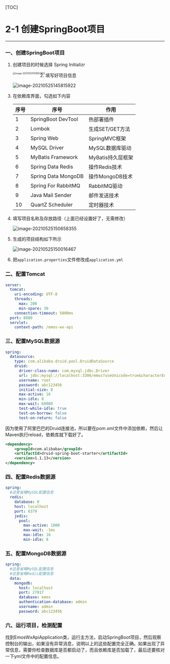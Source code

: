 [TOC]

# 2-1 创建SpringBoot项目

------

### 一、创建SpringBoot项目

1. 创建项目的时候选择 Spring Initializr

   <img src="https://typora-pic-1304435145.cos.ap-beijing.myqcloud.com/image-20210525150602902.png" alt="image-20210525150602902" style="zoom:50%;" align="left"/>

2. 填写好项目信息

   ![image-20210525145815922](https://typora-pic-1304435145.cos.ap-beijing.myqcloud.com/image-20210525145815922.png)

3. 在依赖库界面，勾选如下内容

   | 序号 | 序号                | 作用              |
   | ---- | ------------------- | ----------------- |
   | 1    | SpringBoot DevTool  | 热部署插件        |
   | 2    | Lombok              | 生成SET/GET方法   |
   | 3    | Spring Web          | SpringMVC框架     |
   | 4    | MySQL Driver        | MySQL数据库驱动   |
   | 5    | MyBatis Framework   | MyBatis持久层框架 |
   | 6    | Spring Data Redis   | 操作Redis技术     |
   | 7    | Spring Data MongoDB | 操作MongoDB技术   |
   | 8    | Spring For RabbitMQ | RabbitMQ驱动      |
   | 9    | Java Mail Sender    | 邮件发送技术      |
   | 10   | QuartZ Scheduler    | 定时器技术        |

4. 填写项目名称及存放路径（上面已经设置好了，无需修改）

   ![image-20210525150658355](https://typora-pic-1304435145.cos.ap-beijing.myqcloud.com/image-20210525150658355.png)

5. 生成的项目结构如下所示

   <img src="https://typora-pic-1304435145.cos.ap-beijing.myqcloud.com/image-20210525150016467.png" alt="image-20210525150016467"  />

6. 把`application.properties`文件修改成`application.yml`

### 二、配置Tomcat

```yaml
server:
  tomcat:
    uri-encoding: UTF-8
    threads:
      max: 200
      min-spare: 30
    connection-timeout: 5000ms
  port: 8080
  servlet:
    context-path: /emos-wx-api
```

### 三、配置MySQL数据源

```yaml
spring:
  datasource:
    type: com.alibaba.druid.pool.DruidDataSource
    druid:
      driver-class-name: com.mysql.jdbc.Driver
      url: jdbc:mysql://localhost:3306/emos?useUnicode=true&characterEncoding=UTF-8&serverTimezone=Asia/Shanghai
      username: root
      password: abc123456
      initial-size: 8
      max-active: 16
      min-idle: 8
      max-wait: 60000
      test-while-idle: true
      test-on-borrow: false
      test-on-return: false
```

因为使用了阿里巴巴的Druid连接池，所以要在pom.xml文件中添加依赖，然后让Maven执行reload，依赖库就下载好了。

```xml
<dependency>
    <groupId>com.alibaba</groupId>
    <artifactId>druid-spring-boot-starter</artifactId>
    <version>1.1.13</version>
</dependency>
```

### 四、配置Redis数据源

```yaml
spring:
  #这里省略MySQL配置信息
  redis:
    database: 0
    host: localhost
    port: 6379
    jedis:
      pool:
        max-active: 1000
        max-wait: -1ms
        max-idle: 16
        min-idle: 8
```

### 五、配置MongoDB数据源

```yaml
spring:
  #这里省略MySQL配置信息
  #这里省略Redis配置信息
  data:
    mongodb:
      host: localhost
      port: 27017
      database: emos
      authentication-database: admin
      username: admin
      password: abc123456
```

### 六、运行项目，检测配置

找到EmosWxApiApplication类，运行主方法，启动SpringBoot项目，然后观察控制台的输出，如果没有异常消息，说明以上的这些配置完全正确。如果出现了异常信息，需要你检查数据库是否都启动了，而且依赖库是否加载了，最后还要核对一下yml文件中的配置信息。